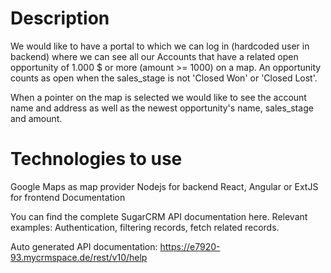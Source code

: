# Description

We would like to have a portal to which we can log in (hardcoded user in backend) where we can see all our Accounts that have a related open opportunity of 1.000 $ or more (amount >= 1000) on a map. An opportunity counts as open when the sales_stage is not 'Closed Won' or 'Closed Lost'.

When a pointer on the map is selected we would like to see the account name and address as well as the newest opportunity's name, sales_stage and amount.

# Technologies to use
Google Maps as map provider
Nodejs for backend
React, Angular or ExtJS for frontend
Documentation

You can find the complete SugarCRM API documentation here.
Relevant examples: Authentication, filtering records, fetch related records.

Auto generated API documentation: https://e7920-93.mycrmspace.de/rest/v10/help